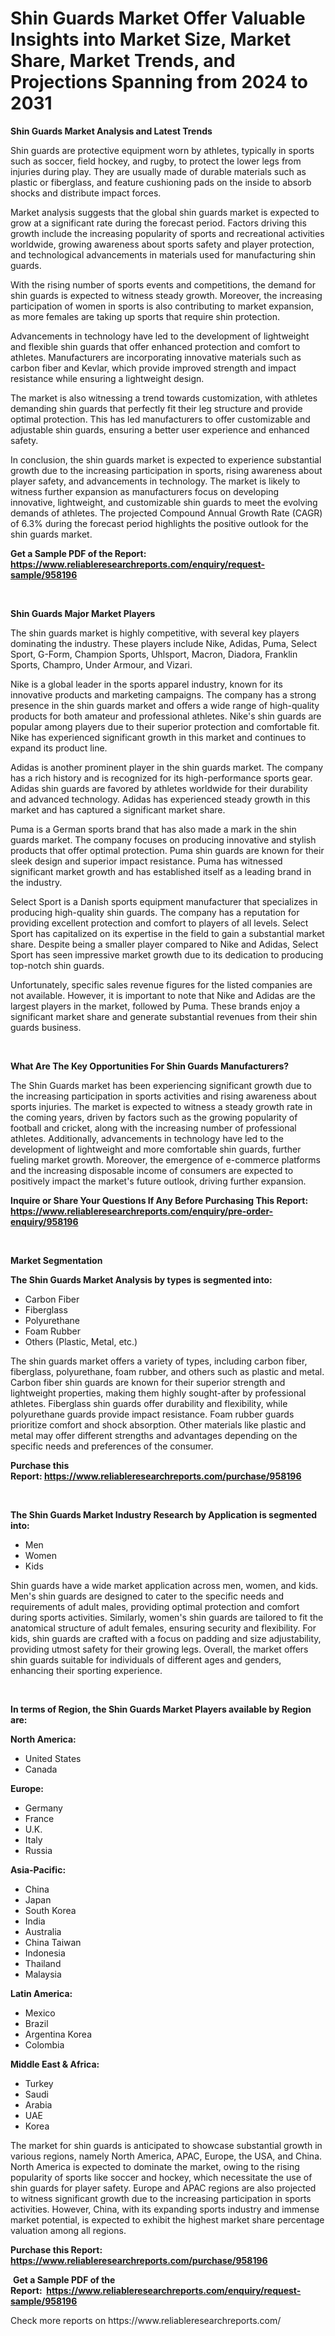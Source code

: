 <p><h1>Shin Guards Market Offer Valuable Insights into Market Size, Market Share, Market Trends, and Projections Spanning from 2024 to 2031</h1></p><p><strong>Shin Guards Market Analysis and Latest Trends</strong></p>
<p><p>Shin guards are protective equipment worn by athletes, typically in sports such as soccer, field hockey, and rugby, to protect the lower legs from injuries during play. They are usually made of durable materials such as plastic or fiberglass, and feature cushioning pads on the inside to absorb shocks and distribute impact forces.</p><p>Market analysis suggests that the global shin guards market is expected to grow at a significant rate during the forecast period. Factors driving this growth include the increasing popularity of sports and recreational activities worldwide, growing awareness about sports safety and player protection, and technological advancements in materials used for manufacturing shin guards.</p><p>With the rising number of sports events and competitions, the demand for shin guards is expected to witness steady growth. Moreover, the increasing participation of women in sports is also contributing to market expansion, as more females are taking up sports that require shin protection.</p><p>Advancements in technology have led to the development of lightweight and flexible shin guards that offer enhanced protection and comfort to athletes. Manufacturers are incorporating innovative materials such as carbon fiber and Kevlar, which provide improved strength and impact resistance while ensuring a lightweight design.</p><p>The market is also witnessing a trend towards customization, with athletes demanding shin guards that perfectly fit their leg structure and provide optimal protection. This has led manufacturers to offer customizable and adjustable shin guards, ensuring a better user experience and enhanced safety.</p><p>In conclusion, the shin guards market is expected to experience substantial growth due to the increasing participation in sports, rising awareness about player safety, and advancements in technology. The market is likely to witness further expansion as manufacturers focus on developing innovative, lightweight, and customizable shin guards to meet the evolving demands of athletes. The projected Compound Annual Growth Rate (CAGR) of 6.3% during the forecast period highlights the positive outlook for the shin guards market.</p></p>
<p><strong>Get a Sample PDF of the Report:&nbsp; <a href="https://www.reliableresearchreports.com/enquiry/request-sample/958196">https://www.reliableresearchreports.com/enquiry/request-sample/958196</a></strong></p>
<p>&nbsp;</p>
<p><strong>Shin Guards Major Market Players</strong></p>
<p><p>The shin guards market is highly competitive, with several key players dominating the industry. These players include Nike, Adidas, Puma, Select Sport, G-Form, Champion Sports, Uhlsport, Macron, Diadora, Franklin Sports, Champro, Under Armour, and Vizari.</p><p>Nike is a global leader in the sports apparel industry, known for its innovative products and marketing campaigns. The company has a strong presence in the shin guards market and offers a wide range of high-quality products for both amateur and professional athletes. Nike's shin guards are popular among players due to their superior protection and comfortable fit. Nike has experienced significant growth in this market and continues to expand its product line.</p><p>Adidas is another prominent player in the shin guards market. The company has a rich history and is recognized for its high-performance sports gear. Adidas shin guards are favored by athletes worldwide for their durability and advanced technology. Adidas has experienced steady growth in this market and has captured a significant market share.</p><p>Puma is a German sports brand that has also made a mark in the shin guards market. The company focuses on producing innovative and stylish products that offer optimal protection. Puma shin guards are known for their sleek design and superior impact resistance. Puma has witnessed significant market growth and has established itself as a leading brand in the industry.</p><p>Select Sport is a Danish sports equipment manufacturer that specializes in producing high-quality shin guards. The company has a reputation for providing excellent protection and comfort to players of all levels. Select Sport has capitalized on its expertise in the field to gain a substantial market share. Despite being a smaller player compared to Nike and Adidas, Select Sport has seen impressive market growth due to its dedication to producing top-notch shin guards.</p><p>Unfortunately, specific sales revenue figures for the listed companies are not available. However, it is important to note that Nike and Adidas are the largest players in the market, followed by Puma. These brands enjoy a significant market share and generate substantial revenues from their shin guards business.</p></p>
<p>&nbsp;</p>
<p><strong>What Are The Key Opportunities For Shin Guards Manufacturers?</strong></p>
<p><p>The Shin Guards market has been experiencing significant growth due to the increasing participation in sports activities and rising awareness about sports injuries. The market is expected to witness a steady growth rate in the coming years, driven by factors such as the growing popularity of football and cricket, along with the increasing number of professional athletes. Additionally, advancements in technology have led to the development of lightweight and more comfortable shin guards, further fueling market growth. Moreover, the emergence of e-commerce platforms and the increasing disposable income of consumers are expected to positively impact the market's future outlook, driving further expansion.</p></p>
<p><strong>Inquire or Share Your Questions If Any Before Purchasing This Report: <a href="https://www.reliableresearchreports.com/enquiry/pre-order-enquiry/958196">https://www.reliableresearchreports.com/enquiry/pre-order-enquiry/958196</a></strong></p>
<p>&nbsp;</p>
<p><strong>Market Segmentation</strong></p>
<p><strong>The Shin Guards Market Analysis by types is segmented into:</strong></p>
<p><ul><li>Carbon Fiber</li><li>Fiberglass</li><li>Polyurethane</li><li>Foam Rubber</li><li>Others (Plastic, Metal, etc.)</li></ul></p>
<p><p>The shin guards market offers a variety of types, including carbon fiber, fiberglass, polyurethane, foam rubber, and others such as plastic and metal. Carbon fiber shin guards are known for their superior strength and lightweight properties, making them highly sought-after by professional athletes. Fiberglass shin guards offer durability and flexibility, while polyurethane guards provide impact resistance. Foam rubber guards prioritize comfort and shock absorption. Other materials like plastic and metal may offer different strengths and advantages depending on the specific needs and preferences of the consumer.</p></p>
<p><strong>Purchase this Report:&nbsp;<a href="https://www.reliableresearchreports.com/purchase/958196">https://www.reliableresearchreports.com/purchase/958196</a></strong></p>
<p>&nbsp;</p>
<p><strong>The Shin Guards Market Industry Research by Application is segmented into:</strong></p>
<p><ul><li>Men</li><li>Women</li><li>Kids</li></ul></p>
<p><p>Shin guards have a wide market application across men, women, and kids. Men's shin guards are designed to cater to the specific needs and requirements of adult males, providing optimal protection and comfort during sports activities. Similarly, women's shin guards are tailored to fit the anatomical structure of adult females, ensuring security and flexibility. For kids, shin guards are crafted with a focus on padding and size adjustability, providing utmost safety for their growing legs. Overall, the market offers shin guards suitable for individuals of different ages and genders, enhancing their sporting experience.</p></p>
<p>&nbsp;</p>
<p><strong>In terms of Region, the Shin Guards Market Players available by Region are:</strong></p>
<p>
    <p> <strong> North America: </strong>
        <ul>
            <li>United States</li>
            <li>Canada</li>
        </ul>
        </p> 
    <p> <strong> Europe: </strong>
        <ul>
            <li>Germany</li>
            <li>France</li>
            <li>U.K.</li>
            <li>Italy</li>
            <li>Russia</li>
        </ul>
        </p> 
    <p> <strong> Asia-Pacific: </strong>
        <ul>
            <li>China</li>
            <li>Japan</li>
            <li>South Korea</li>
            <li>India</li>
            <li>Australia</li>
            <li>China Taiwan</li>
            <li>Indonesia</li>
            <li>Thailand</li>
            <li>Malaysia</li>
        </ul>
        </p> 
    <p> <strong> Latin America: </strong>
        <ul>
            <li>Mexico</li>
            <li>Brazil</li>
            <li>Argentina Korea</li>
            <li>Colombia</li>
        </ul>
        </p> 
    <p> <strong> Middle East & Africa: </strong>
        <ul>
            <li>Turkey</li>
            <li>Saudi</li>
            <li>Arabia</li>
            <li>UAE</li>
            <li>Korea</li>
        </ul>
    </p>
    </p>
<p><p>The market for shin guards is anticipated to showcase substantial growth in various regions, namely North America, APAC, Europe, the USA, and China. North America is expected to dominate the market, owing to the rising popularity of sports like soccer and hockey, which necessitate the use of shin guards for player safety. Europe and APAC regions are also projected to witness significant growth due to the increasing participation in sports activities. However, China, with its expanding sports industry and immense market potential, is expected to exhibit the highest market share percentage valuation among all regions.</p></p>
<p><strong>Purchase this Report: <a href="https://www.reliableresearchreports.com/purchase/958196">https://www.reliableresearchreports.com/purchase/958196</a></strong></p>
<p>&nbsp;<strong>Get a Sample PDF of the Report:&nbsp;&nbsp;<a href="https://www.reliableresearchreports.com/enquiry/request-sample/958196">https://www.reliableresearchreports.com/enquiry/request-sample/958196</a></strong></p>
<p><strong></strong></p>
<p>Check more reports on https://www.reliableresearchreports.com/</p>